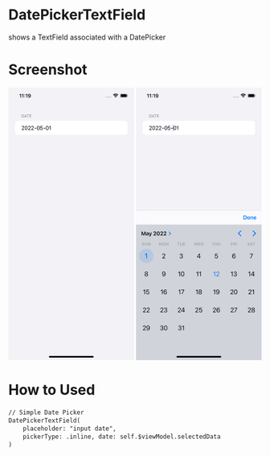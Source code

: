 # DatePickerTextField

shows a TextField associated with a DatePicker

# Screenshot

<img src="./Screenshot/Simulator1.png" alt="Simulator1" width="250"/> <img src="./Screenshot/Simulator2.png" alt="Simulator1" width="250"/>

# How to Used

```
// Simple Date Picker
DatePickerTextField(
	placeholder: "input date", 
	pickerType: .inline, date: self.$viewModel.selectedData
)
```

